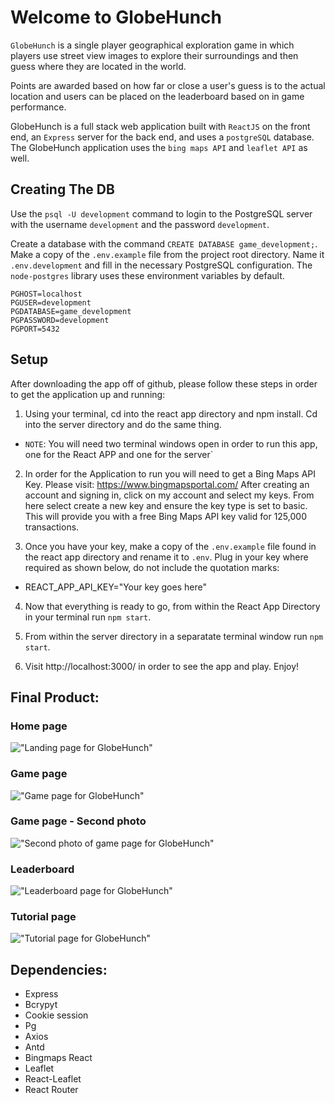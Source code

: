 # Welcome to GlobeHunch

`GlobeHunch` is a single player geographical exploration game in which players use street view images to explore their surroundings and then guess where they are located in the world. 

Points are awarded based on how far or close a user's guess is to the actual location and users can be placed on the leaderboard based on in game performance.

GlobeHunch is a full stack web application built with `ReactJS` on the front end, an `Express` server for the back end, and uses a `postgreSQL` database. The GlobeHunch application uses the `bing maps API` and `leaflet API` as well.

## Creating The DB

Use the `psql -U development` command to login to the PostgreSQL server with the username `development` and the password `development`.

Create a database with the command `CREATE DATABASE game_development;`.
Make a copy of the `.env.example` file from the project root directory. Name it `.env.development` and fill in the necessary PostgreSQL configuration. The `node-postgres` library uses these environment variables by default.

```
PGHOST=localhost
PGUSER=development
PGDATABASE=game_development
PGPASSWORD=development
PGPORT=5432
```

## Setup
After downloading the app off of github, please follow these steps in order to get the application up and running: 

1. Using your terminal, cd into the react app directory and npm install. Cd into the server directory and do the same thing.

* `NOTE`: You will need two terminal windows open in order to run this app, one for the React APP and one for the server`

2. In order for the Application to run you will need to get a Bing Maps API Key. Please visit: https://www.bingmapsportal.com/ After creating an account and signing in, click on my account and select my keys. From here select create a new key and ensure the key type is set to basic. This will provide you with a free Bing Maps API key valid for 125,000 transactions. 

3. Once you have your key, make a copy of the `.env.example` file found in the react app directory and rename it to `.env`. Plug in your key where required as shown below, do not include the quotation marks:
* REACT_APP_API_KEY="Your key goes here"

4. Now that everything is ready to go, from within the React App Directory in your terminal run `npm start`.

5. From within the server directory in a separatate terminal window run `npm start`.


6. Visit http://localhost:3000/ in order to see the app and play. Enjoy!


## Final Product:

### Home page

!["Landing page for GlobeHunch"](https://github.com/jordangm94/geo-game/blob/master/docs/globehunch-home.png?raw=true)

### Game page

!["Game page for GlobeHunch"](https://github.com/jordangm94/geo-game/blob/master/docs/globehunch-game1.png?raw=true)

### Game page - Second photo

!["Second photo of game page for GlobeHunch"](https://github.com/jordangm94/geo-game/blob/master/docs/globehunch-game2.png?raw=true)

### Leaderboard

!["Leaderboard page for GlobeHunch"](https://github.com/jordangm94/geo-game/blob/master/docs/globehunch-leaderboard.png?raw=true)

### Tutorial page

!["Tutorial page for GlobeHunch"](https://github.com/jordangm94/geo-game/blob/master/docs/globehunch-tutorial.png?raw=true)

## Dependencies: 
* Express
* Bcrypyt
* Cookie session
* Pg
* Axios
* Antd
* Bingmaps React
* Leaflet
* React-Leaflet
* React Router
